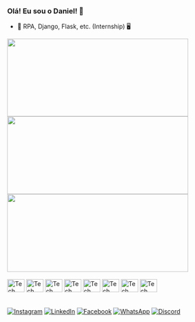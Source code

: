 ### Olá! Eu sou o Daniel! 👋


- 🔭 RPA, Django, Flask, etc. (Internship) 🖥️

<link rel="stylesheet" href="https://cdn.jsdelivr.net/gh/devicons/devicon@v2.15.1/devicon.min.css">
          
<div>
  <a href="https://github.com/DanAzevedo">
  <img height=180 width=420 src="https://github-readme-stats.vercel.app/api?username=DanAzevedo&show_icons=true&theme=dark&include_all_commits=true&count_private=true"/>
  <img height=180 width=420 src="https://github-readme-stats.vercel.app/api/top-langs/?username=DanAzevedo&layout=compact&size_weight=0.5&count_weight=0.5&langs_count=20&theme=dark"/>  
  <img height=180 width=420 src="http://github-profile-summary-cards.vercel.app/api/cards/repos-per-language?username=DanAzevedo&layout=compact&size_weight=0.5&count_weight=0.5&langs_count=20&theme=dark"/>  
  </a>
</div>

<div style="display: inline_block"><br>
  <img align="center" alt="Tech" height="30" width="40" src="https://cdn.jsdelivr.net/gh/devicons/devicon/icons/python/python-original.svg" />
  <img align="center" alt="Tech" height="30" width="40" src="https://cdn.jsdelivr.net/gh/devicons/devicon/icons/html5/html5-original.svg" />
  <img align="center" alt="Tech" height="30" width="40" src="https://cdn.jsdelivr.net/gh/devicons/devicon/icons/css3/css3-original.svg" />
  <img align="center" alt="Tech" height="30" width="40" src="https://cdn.jsdelivr.net/gh/devicons/devicon/icons/django/django-plain.svg" />
  <img align="center" alt="Tech" height="30" width="40" src="https://img.icons8.com/nolan/64/flask.png" />             
  <img align="center" alt="Tech" height="30" width="40" src="https://cdn.jsdelivr.net/gh/devicons/devicon/icons/opencv/opencv-original.svg" />
  <img align="center" alt="Tech" height="30" width="40" src="https://cdn.jsdelivr.net/gh/devicons/devicon/icons/numpy/numpy-original.svg" />
  <img align="center" alt="Tech" height="30" width="40" src="https://cdn.jsdelivr.net/gh/devicons/devicon/icons/selenium/selenium-original.svg" />
</div>
<br><br>
<div>
  <a href="https://www.instagram.com/dan_az32/" targe="_blank"><img align="center" alt="Instagram" src="https://img.shields.io/badge/Instagram-E4405F?style=for-the-badge&logo=instagram&logoColor=white" target="_blank"></a> 
  <a href="https://www.linkedin.com/in/dan-azevedo-b5802b201/" target="_blank"><img align="center" alt="LinkedIn" src="https://img.shields.io/badge/-LinkedIn-%230077B5?style=for-the-badge&logo=linkedin&logoColor=white" target="_blank"></a>
   <a href="https://www.facebook.com/danazevedo27/" targe="_blank"><img align="center" alt="Facebook" src="https://img.shields.io/badge/Facebook-1877F2?style=for-the-badge&logo=facebook&logoColor=white" target="_blank"></a>  
   <a href="https://wa.me/5532991542187" targe="_blank"><img align="center" alt="WhatsApp" src="https://img.shields.io/badge/WhatsApp-25D366?style=for-the-badge&logo=whatsapp&logoColor=white" target="_blank"></a>  
  <a href="discordapp.com/users/471735734693265409" targe="_blank"><img align="center" alt="Discord" src="https://img.shields.io/badge/Discord-7289DA?style=for-the-badge&logo=discord&logoColor=white" target="_blank"></a>
</div>
<br><br>

          
          
          
          
            
          
